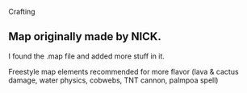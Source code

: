 Crafting

## Map originally made by NICK.
I found the .map file and added more stuff in it.

Freestyle map elements recommended for more flavor (lava & cactus damage, water physics, cobwebs, TNT cannon, palmpoa spell)

